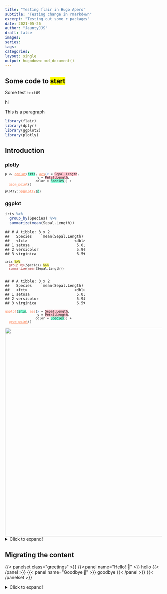 ```yaml
---
title: "Testing flair in Hugo Apero"
subtitle: "Testing change in rmarkdown"
excerpt: "Testing out some r packages"
date: 2021-05-26
author: "JauntyJJS"
draft: false
images:
series:
tags:
categories:
layout: single
output: hugodown::md_document()
---
```

<script src="{{< blogdown/postref >}}index_files/clipboard/clipboard.min.js"></script>
<link href="{{< blogdown/postref >}}index_files/xaringanExtra-clipboard/xaringanExtra-clipboard.css" rel="stylesheet" />
<script src="{{< blogdown/postref >}}index_files/xaringanExtra-clipboard/xaringanExtra-clipboard.js"></script>
<script>window.xaringanExtraClipboard(null, {"button":"<i class=\"fa fa-clipboard\"><\/i> Copy Code","success":"<i class=\"fa fa-check\" style=\"color: #90BE6D\"><\/i> Copied!","error":"Press Ctrl+C to Copy"})</script>
<link href="{{< blogdown/postref >}}index_files/font-awesome/css/all.css" rel="stylesheet" />
<link href="{{< blogdown/postref >}}index_files/font-awesome/css/v4-shims.css" rel="stylesheet" />






## Some code to <mark class="black_red">start</mark>

Some test `text09` 

hi <i class="fas fa-hands-helping"></i>

<p class="blue">This is a paragraph</p>


```r
library(flair)
library(dplyr)
library(ggplot2)
library(plotly)
```

## Introduction

### plotly




<pre><code class='language-r'><code>p <- <span style="color:Coral;text-decoration:underline">ggplot</span>(<span style="background-color:Aquamarine">iris</span>, <span style="color:Coral;text-decoration:underline">aes</span>(<span style="color:CornflowerBlue">x</span> = <span style="background-color:Aquamarine"><span style="background-color:pink">Sepal.Length</span></span>, <br>&nbsp;&nbsp;&nbsp;&nbsp;&nbsp;&nbsp;&nbsp;&nbsp;&nbsp;&nbsp;&nbsp;&nbsp;&nbsp;&nbsp;&nbsp;&nbsp;&nbsp;y = <span style="background-color:Aquamarine"><span style="background-color:pink">Petal.Length</span></span>, <br>&nbsp;&nbsp;&nbsp;&nbsp;&nbsp;&nbsp;&nbsp;&nbsp;&nbsp;&nbsp;&nbsp;&nbsp;&nbsp;&nbsp;&nbsp;&nbsp;color = <span style="background-color:Aquamarine">Species</span>)) +<br>&nbsp;&nbsp;<span style="color:Coral;text-decoration:underline">geom_point</span>()<br><br>plotly::<span style="color:Coral;text-decoration:underline">ggplotly</span>(<span style="background-color:Aquamarine">p</span>)</code></code></pre>



### ggplot


```r
iris %>%
  group_by(Species) %>%
  summarize(mean(Sepal.Length))
```

```
## # A tibble: 3 x 2
##   Species    `mean(Sepal.Length)`
##   <fct>                     <dbl>
## 1 setosa                     5.01
## 2 versicolor                 5.94
## 3 virginica                  6.59
```


<pre><code class='language-r'><code>iris <span style="background-color:#ffff7f">%>%</span><br>&nbsp;&nbsp;<span style="color:brown">group_by</span>(Species) <span style="background-color:#ffff7f">%>%</span><br>&nbsp;&nbsp;<span style="color:brown">summarize</span>(<span style="color:brown">mean</span>(Sepal.Length))</code></code></pre>

```

## # A tibble: 3 x 2
##   Species    `mean(Sepal.Length)`
##   <fct>                     <dbl>
## 1 setosa                     5.01
## 2 versicolor                 5.94
## 3 virginica                  6.59

```





<pre><code class='language-r'><code><span style="color:Coral;text-decoration:underline">ggplot</span>(<span style="background-color:Aquamarine">iris</span>, <span style="color:Coral;text-decoration:underline">aes</span>(<span style="color:CornflowerBlue">x</span> = <span style="background-color:Aquamarine"><span style="background-color:pink">Sepal.Length</span></span>, <br>&nbsp;&nbsp;&nbsp;&nbsp;&nbsp;&nbsp;&nbsp;&nbsp;&nbsp;&nbsp;&nbsp;&nbsp;&nbsp;&nbsp;&nbsp;&nbsp;&nbsp;y = <span style="background-color:Aquamarine"><span style="background-color:pink">Petal.Length</span></span>, <br>&nbsp;&nbsp;&nbsp;&nbsp;&nbsp;&nbsp;&nbsp;&nbsp;&nbsp;&nbsp;&nbsp;&nbsp;&nbsp;&nbsp;&nbsp;&nbsp;color = <span style="background-color:Aquamarine">Species</span>)) +<br>&nbsp;&nbsp;<span style="color:Coral;text-decoration:underline">geom_point</span>()</code></code></pre>


<img src="{{< blogdown/postref >}}index_files/figure-html/how_to_ggplot-flaired-1.png" width="672" style="display: block; margin: auto;" />

<details>
  <summary>Click to expand!</summary>


```r
mtcars[1:5, "mpg"]
```

```
## [1] 21.0 21.0 22.8 21.4 18.7
```

</details>

## Migrating the content


{{< panelset class="greetings" >}}
{{< panel name="Hello! :wave:" >}}
  hello
{{< /panel >}}
{{< panel name="Goodbye :dash:" >}}
  goodbye
{{< /panel >}}
{{< /panelset >}}


<details>
  <summary>Click to expand!</summary>
  
```r
    ― Checking netlify.toml...
    ○ Found HUGO_VERSION = 0.82.1 in [build] context of netlify.toml.
    | Checking that Netlify & local Hugo versions match...
    | Mismatch found:  blogdown is using Hugo version (0.69.2) to build site locally.  Netlify is using Hugo version (0.82.1) to build site.
    ● [TODO] Option 1: Change HUGO_VERSION = "0.69.2" in netlify.toml to match local version.
    ● [TODO] Option 2: Use blogdown::install_hugo("0.82.1") to match Netlify version, and set options(blogdown.hugo.version = "0.82.1") in .Rprofile to pin this Hugo version (also remember to restart R).
    | Checking that Netlify & local Hugo publish directories match...
    ○ Good to go - blogdown and Netlify are using the same publish directory: public
    ― Check complete: netlify.toml
```

</details>

